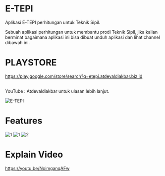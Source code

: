 # E-TEPI
Aplikasi E-TEPI perhitungan untuk Teknik Sipil.

Sebuah aplikasi perhitungan untuk membantu prodi Teknik Sipil, jika kalian berminat bagaimana aplikasi ini bisa dibuat unduh aplikasi dan lihat channel dibawah ini.

# PLAYSTORE
https://play.google.com/store/search?q=etepi.atdevaldiakbar.biz.id

<br>YouTube : Atdevaldiakbar untuk ulasan lebih lanjut.

![E-TEPI](https://user-images.githubusercontent.com/19890311/117865773-82a13500-b2c0-11eb-978b-4ff6df018876.png)

# Features
![1](https://user-images.githubusercontent.com/19890311/117866271-24c11d00-b2c1-11eb-82a0-15ad8b6ce350.png)
![1](https://user-images.githubusercontent.com/19890311/117865795-87fe7f80-b2c0-11eb-804a-44f0103c87ec.png)
![2](https://user-images.githubusercontent.com/19890311/117865800-892fac80-b2c0-11eb-832f-a1a30fc7136a.png)

# Explain Video
https://youtu.be/NoimganqAFw
